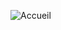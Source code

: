 ![Accueil](https://github.com/Jmini00/Exercice-FNAC/assets/141427289/9e321846-eb22-477a-95fd-bf8fbd1d024b)
